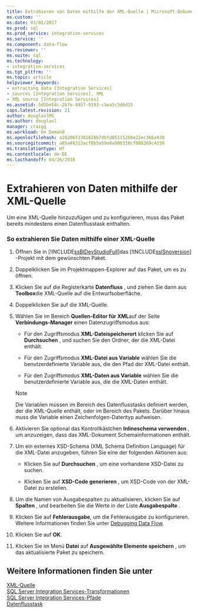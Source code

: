 ```yaml
---
title: Extrahieren von Daten mithilfe der XML-Quelle | Microsoft-Dokumentation
ms.custom: ''
ms.date: 03/01/2017
ms.prod: sql
ms.prod_service: integration-services
ms.service: ''
ms.component: data-flow
ms.reviewer: ''
ms.suite: sql
ms.technology:
- integration-services
ms.tgt_pltfrm: ''
ms.topic: article
helpviewer_keywords:
- extracting data [Integration Services]
- sources [Integration Services], XML
- XML source [Integration Services]
ms.assetid: 5d5be54c-2b7e-4957-9193-c5ea5c5d6d15
caps.latest.revision: 21
author: douglaslMS
ms.author: douglasl
manager: craigg
ms.workload: On Demand
ms.openlocfilehash: a18206f2381828b7dbfd85115260e22ec366a930
ms.sourcegitcommit: a85a46312acf8b5a59a8a900310cf088369c4150
ms.translationtype: HT
ms.contentlocale: de-DE
ms.lasthandoff: 04/26/2018
---
```

# <a name="extract-data-by-using-the-xml-source"></a>Extrahieren von Daten mithilfe der XML-Quelle
  Um eine XML-Quelle hinzuzufügen und zu konfigurieren, muss das Paket bereits mindestens einen Datenflusstask enthalten.  
  
### <a name="to-extract-data-using-an-xml-source"></a>So extrahieren Sie Daten mithilfe einer XML-Quelle  
  
1.  Öffnen Sie in [!INCLUDE[ssBIDevStudioFull](../../includes/ssbidevstudiofull-md.md)]das [!INCLUDE[ssISnoversion](../../includes/ssisnoversion-md.md)] -Projekt mit dem gewünschten Paket.  
  
2.  Doppelklicken Sie im Projektmappen-Explorer auf das Paket, um es zu öffnen.  
  
3.  Klicken Sie auf die Registerkarte **Datenfluss** , und ziehen Sie dann aus **Toolbox**die XML-Quelle auf die Entwurfsoberfläche.  
  
4.  Doppelklicken Sie auf die XML-Quelle.  
  
5.  Wählen Sie im Bereich **Quellen-Editor für XML**auf der Seite **Verbindungs-Manager** einen Datenzugriffsmodus aus:  
  
    -   Für den Zugriffsmodus **XML-Dateispeicherort** klicken Sie auf **Durchsuchen** , und suchen Sie den Ordner, der die XML-Datei enthält.  
  
    -   Für den Zugriffsmodus **XML-Datei aus Variable** wählen Sie die benutzerdefinierte Variable aus, die den Pfad der XML-Datei enthält.  
  
    -   Für den Zugriffsmodus **XML-Daten aus Variable** wählen Sie die benutzerdefinierte Variable aus, die die XML-Daten enthält.  
  
    > [!NOTE]  
    >  Die Variablen müssen im Bereich des Datenflusstasks definiert werden, der die XML-Quelle enthält, oder im Bereich des Pakets. Darüber hinaus muss die Variable einen Zeichenfolgen-Datentyp aufweisen.  
  
6.  Aktivieren Sie optional das Kontrollkästchen **Inlineschema verwenden** , um anzuzeigen, dass das XML-Dokument Schemainformationen enthält.  
  
7.  Um ein externes XSD-Schema (XML Schema Definition Language) für die XML-Datei anzugeben, führen Sie eine der folgenden Aktionen aus:  
  
    -   Klicken Sie auf **Durchsuchen** , um eine vorhandene XSD-Datei zu suchen.  
  
    -   Klicken Sie auf **XSD-Code generieren** , um XSD-Code von der XML-Datei zu erstellen.  
  
8.  Um die Namen von Ausgabespalten zu aktualisieren, klicken Sie auf **Spalten** , und bearbeiten Sie die Werte in der Liste **Ausgabespalte** .  
  
9. Klicken Sie auf **Fehlerausgabe**, um die Fehlerausgabe zu konfigurieren. Weitere Informationen finden Sie unter [Debugging Data Flow](../../integration-services/troubleshooting/debugging-data-flow.md).  
  
10. Klicken Sie auf **OK**.  
  
11. Klicken Sie im Menü **Datei** auf **Ausgewählte Elemente speichern** , um das aktualisierte Paket zu speichern.  
  
## <a name="see-also"></a>Weitere Informationen finden Sie unter  
 [XML-Quelle](../../integration-services/data-flow/xml-source.md)   
 [SQL Server Integration Services-Transformationen](../../integration-services/data-flow/transformations/integration-services-transformations.md)   
 [SQL Server Integration Services-Pfade](../../integration-services/data-flow/integration-services-paths.md)   
 [Datenflusstask](../../integration-services/control-flow/data-flow-task.md)  
  
  
